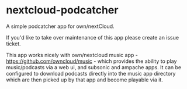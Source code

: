 # nextcloud-podcatcher

A simple podcatcher app for own/nextCloud.

If you'd like to take over maintenance of this app please create an issue ticket.

This app works nicely with own/nextcloud music app - https://github.com/owncloud/music - which provides the ability to play music/podcasts via a web ui, and subsonic and ampache apps. It can be configured to download podcasts directly into the music app directory which are then picked up by that app and become playable via it.
